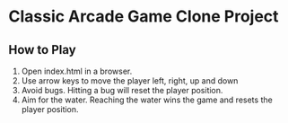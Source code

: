 # Classic Arcade Game Clone Project

## How to Play
1. Open index.html in a browser.
1. Use arrow keys to move the player left, right, up and down
1. Avoid bugs. Hitting a bug will reset the player position.
1. Aim for the water. Reaching the water wins the game and resets the player position.
